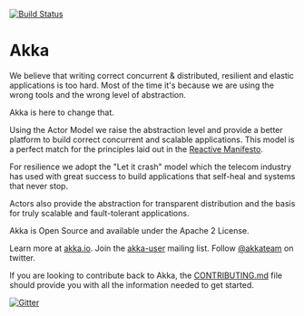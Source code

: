[![Build Status](https://travis-ci.org/meghanamancheela/akka.svg?branch=master)](https://travis-ci.org/meghanamancheela/akka)
# Akka

We believe that writing correct concurrent & distributed, resilient and elastic applications is too hard. Most of the time it's because we are using the wrong tools and the wrong level of abstraction.

Akka is here to change that.

Using the Actor Model we raise the abstraction level and provide a better platform to build correct concurrent and scalable applications. This model is a perfect match for the principles laid out in the [Reactive Manifesto](http://www.reactivemanifesto.org/).

For resilience we adopt the "Let it crash" model which the telecom industry has used with great success to build applications that self-heal and systems that never stop.

Actors also provide the abstraction for transparent distribution and the basis for truly scalable and fault-tolerant applications.

Akka is Open Source and available under the Apache 2 License.

Learn more at [akka.io](http://akka.io/). Join the [akka-user](https://groups.google.com/forum/#!forum/akka-user) mailing list. Follow [@akkateam](https://twitter.com/akkateam) on twitter.

If you are looking to contribute back to Akka, the [CONTRIBUTING.md](CONTRIBUTING.md) file should provide you with all the information needed to get started.

[![Gitter](https://badges.gitter.im/Join%20Chat.svg)](https://gitter.im/akka/akka?utm_source=badge&utm_medium=badge&utm_campaign=pr-badge&utm_content=badge)
